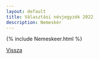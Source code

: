 ```yaml
---
layout: default
title: Választási névjegyzék 2022
description: Nemeskér
---
```


{% include Nemeskeer.html %}

[Vissza](./)